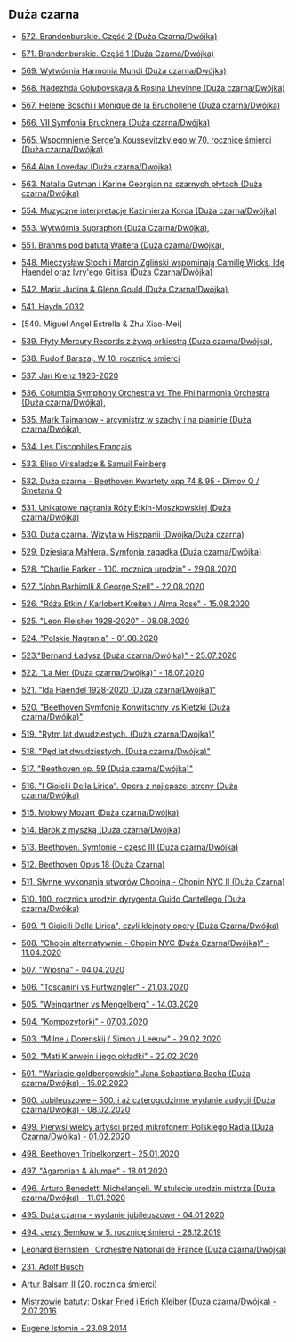 ## Duża czarna

* [572. Brandenburskie. Część 2 (Duża Czarna/Dwójka)](https://static.prsa.pl/3347d1c1-2a00-47c5-8780-c463481272c0.mp3?source=MAIN_PLAYER_PR_V2)

* [571. Brandenburskie. Część 1 (Duża Czarna/Dwójka)](https://static.prsa.pl/7b4b3695-e875-410f-9c46-eefc3b2d1427.mp3?source=MAIN_PLAYER_PR_V2)

* [569. Wytwórnia Harmonia Mundi (Duża czarna/Dwójka)](https://static.prsa.pl/bf51c850-4f8d-4daa-a00d-f40a0098a98c.mp3?source=MAIN_PLAYER_PR_V2)

* [568. Nadezhda Golubovskaya & Rosina Lhevinne (Duża czarna/Dwójka)](https://static.prsa.pl/7a80b2c1-1bce-4ea0-b134-d7b2a6cd0a7a.mp3?source=MAIN_PLAYER_PR_V2)

* [567. Helene Boschi i Monique de la Bruchollerie (Duża czarna/Dwójka)](https://static.prsa.pl/445f18fb-a065-4a8f-ad23-6f3b8e5321e8.mp3?source=MAIN_PLAYER_PR_V2)

* [566. VII Symfonia Brucknera (Duża czarna/Dwójka)](https://static.prsa.pl/58baa1a6-eea9-41ce-a4eb-f70090ae155a.mp3?source=MAIN_PLAYER_PR_V2)

* [565. Wspomnienie Serge'a Koussevitzky'ego w 70. rocznicę śmierci  (Duża czarna/Dwójka)](https://static.prsa.pl/254eb6a5-a094-460d-bb2c-ff1efa34653f.mp3?source=MAIN_PLAYER_PR_V2)

* [564 Alan Loveday  (Duża czarna/Dwójka)](https://static.prsa.pl/9e02032a-5a73-492a-987e-a8ee720d5f8a.mp3?source=MAIN_PLAYER_PR_V2)

 * [563. Natalia Gutman i Karine Georgian na czarnych płytach (Duża czarna/Dwójka)](https://static.prsa.pl/3400526f-471a-4e22-9d80-e525df6da034.mp3?source=MAIN_PLAYER_PR_V2)

* [554. Muzyczne interpretacje Kazimierza Korda (Duża czarna/Dwójka)](https://static.prsa.pl/ed7a5343-1956-4162-b2c2-c95531c7cc71.mp3?source=MAIN_PLAYER_PR_V2)

* [553. Wytwórnia Supraphon (Duża Czarna/Dwójka)](https://static.prsa.pl/060b8351-f1d3-4def-bd61-0597df39a149.mp3?source=MAIN_PLAYER_PR_V2),


* [551. Brahms pod batutą Waltera (Duża czarna/Dwójka)](https://static.prsa.pl/dade0a6d-e5c0-4f4c-b36b-1ccb2cec6124.mp3?source=MAIN_PLAYER_PR_V2),

* [548. Mieczysław Stoch i Marcin Zgliński wspominają Camillę Wicks, Idę Haendel oraz Ivry'ego Gitlisa (Duża Czarna/Dwójka)](https://static.prsa.pl/7b1cf063-04dd-441b-bc44-0a9e5ea3d7e4.mp3?source=MAIN_PLAYER_PR_V2)


* [542. Maria Judina & Glenn Gould (Duża Czarna/Dwójka)](https://static.prsa.pl/54080f57-a18f-40ef-93b3-fd4778c8a2c1.mp3?source=MAIN_PLAYER_PR_V2),

* [541. Haydn 2032](https://static.prsa.pl/498cf48d-9989-4696-b2dc-6f4bb6e929fd.mp3?source=PAGE_PLAYER_PR_V2)

* [540. Miguel Angel Estrella & Zhu Xiao-Mei]

* [539. Płyty Mercury Records z żywą orkiestrą (Duża czarna/Dwójka)](https://static.prsa.pl/f5b268b3-80ef-40ee-b402-47be4a22e828.mp3?source=MAIN_PLAYER_PR_V2),

* [538. Rudolf Barszaj. W 10. rocznicę śmierci](https://static.prsa.pl/842bc26a-e61e-4c92-9009-46cfb8262d7f.mp3?source=MAIN_PLAYER_PR_V2)

* [537. Jan Krenz 1926-2020](https://static.prsa.pl/f2ee9ba9-183f-4d82-91f6-6efc08f961cf.mp3?source=PAGE_PLAYER_PR_V2)

 * [536. Columbia Symphony Orchestra vs The Philharmonia Orchestra (Duża czarna/Dwójka)](https://static.prsa.pl/319c645d-c13d-4789-970b-cd0e41d46184.mp3?source=MAIN_PLAYER_PR_V2),

 * [535. Mark Tajmanow - arcymistrz w szachy i na pianinie (Duża czarna/Dwójka)](https://static.prsa.pl/63f2172c-3503-440b-a9ce-909e6e319667.mp3?source=MAIN_PLAYER_PR_V2),

* [534. Les Discophiles Français](https://static.prsa.pl/929175e4-85c1-43e7-982d-978445d4278e.mp3?source=MAIN_PLAYER_PR_V2)

* [533. Eliso Virsaladze & Samuil Feinberg](https://static.prsa.pl/f65417a4-3ce7-4d7d-85a8-fc1f2da55864.mp3?source=PAGE_PLAYER_PR_V2)

* [532. Duża czarna - Beethoven Kwartety opp 74 & 95 - Dimov Q / Smetana Q](https://static.prsa.pl//static.prsa.pl/bc197f3d-605e-435d-aaec-59c2b92d3a4d.mp3?source=PAGE_PLAYER_PR_V2)

* [531. Unikatowe nagrania Róży Etkin-Moszkowskiej (Duża czarna/Dwójka)](https://static.prsa.pl/197a3555-d74a-483b-821a-aadc3c8daf57.mp3?source=MAIN_PLAYER_PR_V2)

 * [530. Duża czarna. Wizyta w Hiszpanii (Dwójka/Duża czarna)](https://static.prsa.pl/abd6c87c-e57f-4ea5-952b-1906682ac68c.mp3?source=MAIN_PLAYER_PR_V2)

 * [529. Dziesiąta Mahlera. Symfonia zagadka (Duża czarna/Dwójka)](https://static.prsa.pl/e1381955-83eb-4ed3-bd8d-233d0ca09ddf.mp3?source=MAIN_PLAYER_PR_V2)

 * [528. "Charlie Parker - 100. rocznica urodzin" - 29.08.2020](https://static.prsa.pl//static.prsa.pl/4cd37fd5-8370-40b8-8174-09e2a10daf43.mp3?source=PAGE_PLAYER_PR_V2)

* [527. "John Barbirolli & George Szell" - 22.08.2020](https://static.prsa.pl//static.prsa.pl/b723e899-76d9-4e23-980b-ea093a69d415.mp3?source=PAGE_PLAYER_PR_V2)


* [526. "Róża Etkin / Karlobert Kreiten / Alma Rose" - 15.08.2020](https://static.prsa.pl//static.prsa.pl/54126305-e365-4298-85a6-626d75e66193.mp3?source=PAGE_PLAYER_PR_V2)

* [525. "Leon Fleisher 1928-2020" - 08.08.2020](https://static.prsa.pl//static.prsa.pl/c48851b7-4b92-47ed-9050-1c59d6180781.mp3?source=PAGE_PLAYER_PR_V2)

* [524. "Polskie Nagrania" - 01.08.2020](https://static.prsa.pl//static.prsa.pl/96d6fc45-de02-41d8-a98d-98e2853bc64d.mp3?source=PAGE_PLAYER_PR_V2)

* [523."Bernand Ładysz (Duża czarna/Dwójka)" - 25.07.2020](http://static.polskieradio.pl/0f187753-9a64-43e7-b3a2-f7fb46281278.mp3?source=MAIN_PLAYER_PR_V2)

* [522. "La Mer (Duża czarna/Dwójka)" - 18.07.2020](https://static.prsa.pl//static.prsa.pl/a06da8f5-1f59-43d0-82e3-246f2307f6ae.mp3?source=PAGE_PLAYER_PR_V2)

* [521. "Ida Haendel 1928-2020 (Duża czarna/Dwójka)"](https://static.prsa.pl//static.prsa.pl/47587730-39ca-466c-95cc-e6daca248537.mp3?source=PAGE_PLAYER_PR_V2)

* [520. "Beethoven Symfonie Konwitschny vs Kletzki (Duża czarna/Dwójka)"](https://static.prsa.pl//static.prsa.pl/b9218433-8d2c-47bd-8041-0348116a8785.mp3?source=PAGE_PLAYER_PR_V2)

* [519. "Rytm lat dwudziestych. (Duża czarna/Dwójka)"](http://static.polskieradio.pl/eebb6a5f-0fd0-47bc-9c4a-25220d4364a6.mp3?source=MAIN_PLAYER_PR_V2)

* [518. "Pęd lat dwudziestych. (Duża czarna/Dwójka)"](http://static.polskieradio.pl/0bf57050-1524-42b3-8e67-09f1130865b1.mp3?source=MAIN_PLAYER_PR_V2)

* [517. "Beethoven op. 59 (Duża czarna/Dwójka)"](https://static.prsa.pl//static.prsa.pl/4fb59cc9-d40e-4088-8e04-c3e9058e5316.mp3?source=PAGE_PLAYER_PR_V2)

* [516. "I Gioielli Della Lirica". Opera z najlepszej strony (Duża czarna/Dwójka)](https://static.prsa.pl/1162eabf-bf18-4aa8-b7f3-3de2af9b8745.mp3?source=MAIN_PLAYER_PR_V2)

* [515. Molowy Mozart (Duża czarna/Dwójka)](https://static.prsa.pl//static.prsa.pl/0cc049dc-52d1-4b11-be37-0da5c83d6d9b.mp3?source=PAGE_PLAYER_PR_V2)

 * [514. Barok z myszką (Duża czarna/Dwójka)](https://static.prsa.pl/af6a9178-09a0-44e1-a192-999dd6b33cff.mp3?source=MAIN_PLAYER_PR_V2)

 * [513. Beethoven. Symfonie - część III (Duża czarna/Dwójka)](https://static.prsa.pl/d452e527-d010-42e4-8414-10dae041c9ff.mp3?source=MAIN_PLAYER_PR_V2)

 * [512. Beethoven Opus 18 (Duża Czarna)](https://static.prsa.pl//static.prsa.pl/db8d1052-f67f-4f0b-a880-6e0bb67062df.mp3?source=PAGE_PLAYER_PR_V2)

 * [511. Słynne wykonania utworów Chopina - Chopin NYC II (Duża Czarna)](https://static.prsa.pl/028332ff-0920-41c6-abe0-f6504d1719cb.mp3?source=MAIN_PLAYER_PR_V2)

 * [510. 100. rocznica urodzin dyrygenta Guido Cantellego (Duża czarna/Dwójka)](https://static.prsa.pl/30bf3f61-aa2f-4463-bbbf-8f000c6c0618.mp3?source=MAIN_PLAYER_PR_V2)

 * [509. "I Gioielli Della Lirica", czyli klejnoty opery (Duża Czarna/Dwójka)](https://static.prsa.pl/342818a8-2fbc-4993-8988-fb57bb508517.mp3?source=MAIN_PLAYER_PR_V2)

 * [508. "Chopin alternatywnie - Chopin NYC (Duża Czarna/Dwójka)" - 11.04.2020](https://static.prsa.pl/e09a5958-e5f1-4c33-948f-e1ebe4bcf18f.mp3?source=MAIN_PLAYER_PR_V2)

 * [507. "Wiosna" - 04.04.2020](https://static.prsa.pl//static.prsa.pl/036825ae-ad91-4ba9-bbe4-a25ebbe61531.mp3?source=PAGE_PLAYER_PR_V2)

 * [506. "Toscanini vs Furtwangler" - 21.03.2020](https://static.prsa.pl//static.prsa.pl/fb84582e-33ab-4808-ab9c-e1002dee8b63.mp3?source=PAGE_PLAYER_PR_V2)

 * [505. "Weingartner vs Mengelberg" - 14.03.2020](https://static.prsa.pl//static.prsa.pl/94c3fbee-8428-4d9a-993f-2f723a43463f.mp3?source=PAGE_PLAYER_PR_V2)

 * [504. "Kompozytorki" - 07.03.2020](https://static.prsa.pl//static.prsa.pl/65487e98-d042-41b1-8f68-2ca51ce13106.mp3?source=PAGE_PLAYER_PR_V2)

 * [503. "Milne / Dorenskij / Simon / Leeuw" - 29.02.2020](https://static.prsa.pl//static.prsa.pl/b2ef8f98-cde8-472b-ac33-78c2d2229a00.mp3?source=PAGE_PLAYER_PR_V2)

 * [502. "Mati Klarwein i jego okładki" - 22.02.2020](https://static.prsa.pl//static.prsa.pl/162bfce9-3d2e-4778-9099-ebbe274508c9.mp3?source=PAGE_PLAYER_PR_V2)

* [501. "Wariacje goldbergowskie" Jana Sebastiana Bacha (Duża czarna/Dwójka) - 15.02.2020](https://static.prsa.pl/0288f802-62da-4927-b0d4-576ad8ea7953.mp3?source=MAIN_PLAYER_PR_V2)

* [500. Jubileuszowe – 500. i aż czterogodzinne wydanie audycji (Duża czarna/Dwójka) - 08.02.2020](https://static.prsa.pl/6d20564c-5f98-4d92-ac7c-bb3021290e3f.mp3?source=MAIN_PLAYER_PR_V2)

* [499. Pierwsi wielcy artyści przed mikrofonem Polskiego Radia (Duża Czarna/Dwójka) - 01.02.2020](https://static.prsa.pl/a1a8588e-7894-4047-9b53-12a873ec795f.mp3?source=MAIN_PLAYER_PR_V2)

* [498. Beethoven Tripelkonzert - 25.01.2020](https://static.prsa.pl//static.prsa.pl/17a22d94-62bf-4f33-879a-db781a198be0.mp3?source=PAGE_PLAYER_PR_V2)

* [497. "Agaronian & Alumae" - 18.01.2020](https://static.prsa.pl//static.prsa.pl/f4ae5a31-7dd8-4932-8b3e-f690a0bdefd9.mp3?source=PAGE_PLAYER_PR_V2)

* [496. Arturo Benedetti Michelangeli. W stulecie urodzin mistrza (Duża czarna/Dwójka) - 11.01.2020](https://static.prsa.pl/5eaa53ce-1c64-4299-80bc-550d49ba4a50.mp3?source=MAIN_PLAYER_PR_V2)

* [495. Duża czarna - wydanie jubileuszowe - 04.01.2020](https://static.prsa.pl/c94610d9-c58b-4760-b173-7de4663c0044.mp3?source=MAIN_PLAYER_PR_V2)

* [494. Jerzy Semkow w 5. rocznicę śmierci - 28.12.2019](https://static.prsa.pl//static.prsa.pl/66408ffe-f7fc-4c10-b435-7b7839573a4c.mp3?source=PAGE_PLAYER_PR_V2)

* [Leonard Bernstein i Orchestre National de France (Duża czarna/Dwójka)](https://static.prsa.pl/b0fdd53a-55a3-489e-afc5-3af22091a5d0.mp3?source=MAIN_PLAYER_PR_V2)

* [231. Adolf Busch](https://static.prsa.pl//static.prsa.pl/6191687c-d4f5-4140-a4bb-4ac50d686e7e.mp3?source=PAGE_PLAYER_PR_V2)

* [Artur Balsam II (20. rocznica śmierci)](https://static.prsa.pl//static.prsa.pl/b4d78127-ebb4-4946-b34c-4f4848fba450.mp3?source=PAGE_PLAYER_PR_V2)

* [Mistrzowie batuty: Oskar Fried i Erich Kleiber (Duża czarna/Dwójka) - 2.07.2016](https://static.prsa.pl/d48c0278-cbbd-46dd-addf-3d5dded0bbc9.mp3?source=MAIN_PLAYER_PR_V2)

* [Eugene Istomin - 23.08.2014](https://static.prsa.pl/static.prsa.pl/3852c582-e1fb-4584-b66c-7d2c6a66a164.mp3?source=PAGE_PLAYER_PR_V2)